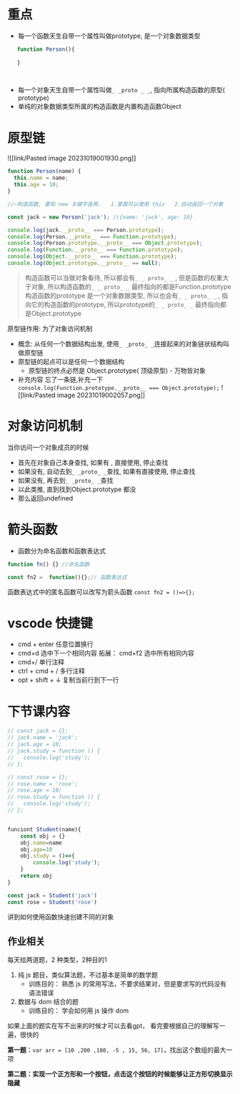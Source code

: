 # 重点
- 每一个函数天生自带一个属性叫做prototype, 是一个对象数据类型
```js
   function Person(){
 
   }

  
```
- 每一个对象天生自带一个属性叫做`_ _proto _ _`, 指向所属构造函数的原型( prototype)
- 单纯的对象数据类型所属的构造函数是内置构造函数Object

# 原型链
![[link/Pasted image 20231019001930.png]]
```js
function Person(name) {
  this.name = name;
  this.age = 10;
}

//~构造函数, 要和 new 关键字连用.   1.里面可以使用 this   2.自动返回一个对象

const jack = new Person('jack'); //{name: 'jack', age: 10}

console.log(jack.__proto__ === Person.prototype);
console.log(Person.__proto__ === Function.prototype);
console.log(Person.prototype.__proto__ === Object.prototype);
console.log(Function.__proto__ === Function.prototype);
console.log(Object.__proto__ === Function.prototype);
console.log(Object.prototype.__proto__ == null);

```
> 构造函数可以当做对象看待, 所以都会有`_ _ proto_ _` , 但是函数的权重大于对象, 所以构造函数的`_ _ proto_ _` 最终指向的都是Function.prototype
  构造函数的prototype 是一个对象数据类型, 所以也会有`_ _ proto_ _` , 指向它的构造函数的prototype, 所以prototype的`_ _ proto_ _` 最终指向都是Object.prototype



原型链作用: 为了对象访问机制

- 概念: 从任何一个数据结构出发, 使用`_ _proto_ _`连接起来的对象链状结构叫做原型链
- 原型链的起点可以是任何一个数据结构
    - 原型链的终点必然是 Object.prototype( 顶级原型) - 万物皆对象
- 补充内容
    忘了一条链,补充一下
    `console.log(Function.prototype.__proto__ === Object.prototype);`
![[link/Pasted image 20231019002057.png]]


# 对象访问机制

当你访问一个对象成员的时候

- 首先在对象自己本身查找, 如果有 , 直接使用, 停止查找
- 如果没有, 自动去到`_ _proto_ _`查找, 如果有直接使用, 停止查找
- 如果没有, 再去到`_ _proto_ _`查找
- 以此类推, 直到找到Object.prototype 都没
- 那么返回undefined

# 箭头函数

- 函数分为命名函数和函数表达式

```jsx
function fn() {} //命名函数

const fn2 =  function(){};// 函数表达式
```

函数表达式中的匿名函数可以改写为箭头函数
 `const fn2 = ()=>{};`


# vscode 快捷键

- cmd + enter  任意位置换行
- cmd+d 选中下一个相同内容     拓展： cmd+f2  选中所有相同内容
- cmd+/  单行注释
- ctrl + cmd + /  多行注释
- opt + shift + ↓   复制当前行到下一行

# 下节课内容
```js
// const jack = {};
// jack.name = 'jack';
// jack.age = 10;
// jack.study = function () {
//   console.log('study');
// };

// const rose = {};
// rose.name = 'rose';
// rose.age = 10;
// rose.study = function () {
//   console.log('study');
// };


funciont Student(name){
    const obj = {}
    obj.name=name
    obj.age=10
    obj.study = ()=>{
        console.log('study');
    }
    return obj
}

const jack = Student('jack')
const rose = Student('rose')

```
讲到如何使用函数快速创建不同的对象

## 作业相关
每天给两道题，2 种类型，2种目的1

1. 纯 js 题目，类似算法题，不过基本是简单的数学题
    - 训练目的： 熟悉 js 的常用写法，不要求结果对，但是要求写的代码没有语法错误
2. 数据与 dom 结合的题
    - 训练目的： 学会如何用 js 操作 dom

如果上面的题实在写不出来的时候才可以去看gpt， 看完要根据自己的理解写一遍，很快的


**第一题**：`var arr = [10 ,200 ,100, -5 , 15, 56, 17]`，找出这个数组的最大一项

**第二题：实现一个正方形和一个按钮，点击这个按钮的时候能够让正方形切换显示隐藏**